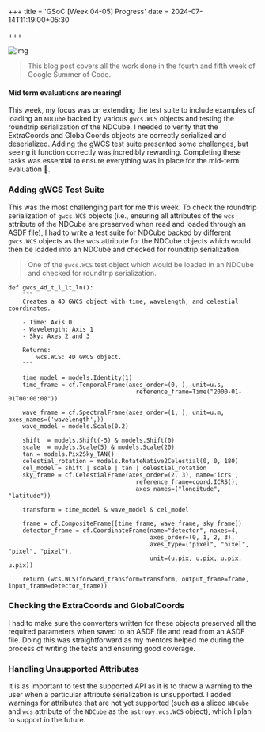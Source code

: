 +++
title = 'GSoC [Week 04-05] Progress'
date = 2024-07-14T11:19:00+05:30

+++

![img](/images/test_img.png)

> This blog post covers all the work done in the fourth and fifth week of Google Summer of Code.

#### Mid term evaluations are nearing!

This week, my focus was on extending the test suite to include examples of loading an `NDCube` backed by various `gwcs.WCS` objects and testing the roundtrip serialization of the NDCube. I needed to verify that the ExtraCoords and GlobalCoords objects are correctly serialized and deserialized. Adding the gWCS test suite presented some challenges, but seeing it function correctly was incredibly rewarding. Completing these tasks was essential to ensure everything was in place for the mid-term evaluation 🚀.

### Adding gWCS Test Suite

This was the most challenging part for me this week. To check the roundtrip serialization of `gwcs.WCS` objects (i.e., ensuring all attributes of the `wcs` attribute of the NDCube are preserved when read and loaded through an ASDF file), I had to write a test suite for NDCube backed by different `gwcs.WCS` objects as the wcs attribute for the NDCube objects which would then be loaded into an NDCube and checked for roundtrip serialization.

> One of the `gwcs.WCS` test object which would be loaded in an NDCube and checked for roundtrip serialization.

    def gwcs_4d_t_l_lt_ln():
        """
        Creates a 4D GWCS object with time, wavelength, and celestial coordinates.

        - Time: Axis 0
        - Wavelength: Axis 1
        - Sky: Axes 2 and 3

        Returns:
            wcs.WCS: 4D GWCS object.
        """

        time_model = models.Identity(1)
        time_frame = cf.TemporalFrame(axes_order=(0, ), unit=u.s,
                                        reference_frame=Time("2000-01-01T00:00:00"))

        wave_frame = cf.SpectralFrame(axes_order=(1, ), unit=u.m, axes_names=('wavelength',))
        wave_model = models.Scale(0.2)

        shift  = models.Shift(-5) & models.Shift(0)
        scale  = models.Scale(5) & models.Scale(20)
        tan = models.Pix2Sky_TAN()
        celestial_rotation = models.RotateNative2Celestial(0, 0, 180)
        cel_model = shift | scale | tan | celestial_rotation
        sky_frame = cf.CelestialFrame(axes_order=(2, 3), name='icrs',
                                        reference_frame=coord.ICRS(),
                                        axes_names=("longitude", "latitude"))

        transform = time_model & wave_model & cel_model

        frame = cf.CompositeFrame([time_frame, wave_frame, sky_frame])
        detector_frame = cf.CoordinateFrame(name="detector", naxes=4,
                                            axes_order=(0, 1, 2, 3),
                                            axes_type=("pixel", "pixel", "pixel", "pixel"),
                                            unit=(u.pix, u.pix, u.pix, u.pix))

        return (wcs.WCS(forward_transform=transform, output_frame=frame, input_frame=detector_frame))


### Checking the ExtraCoords and GlobalCoords

I had to make sure the converters written for these objects preserved all the required parameters when saved to an ASDF file and read from an ASDF file. Doing this was straightforward as my mentors helped me during the process of writing the tests and ensuring good coverage.

### Handling Unsupported Attributes

It is as important to test the supported API as it is to throw a warning to the user when a particular attribute serialization is unsupported. I added warnings for attributes that are not yet supported (such as a sliced `NDCube` and `wcs` attribute of the `NDCube` as the `astropy.wcs.WCS` object), which I plan to support in the future.
